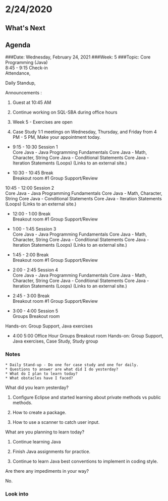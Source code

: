 # 2/24/2020 
## What's Next
###
## Agenda	
###Date:	Wednesday, February 24, 2021
###Week:	 5 
###Topic: Core Programming (Java)  
8:45	-	9:15	Check-in	
Attendance,

Daily Standup,

Announcements :

1. Guest at 10:45 AM

2. Continue working on SQL-SBA during office hours

3. Week 5 - Exercises are open

4. Case Study 1:1 meetings on Wednesday, Thursday, and Friday from 4 PM - 5 PM, Make your appointment today.

- 9:15	-	10:30	Session 1	
Core Java - Java Programming Fundamentals
Core Java - Math, Character, String 
Core Java - Conditional Statements 
Core Java - Iteration Statements (Loops) (Links to an external site.)

- 10:30	-	10:45	Break	
Breakout room #1
Group Support/Review

10:45	-	12:00	Session 2	
Core Java - Java Programming Fundamentals
Core Java - Math, Character, String 
Core Java - Conditional Statements 
Core Java - Iteration Statements (Loops) (Links to an external site.)

- 12:00	-	1:00	Break	
Breakout room #1
Group Support/Review

- 1:00	-	1:45	Session 3	
Core Java - Java Programming Fundamentals
Core Java - Math, Character, String 
Core Java - Conditional Statements 
Core Java - Iteration Statements (Loops) (Links to an external site.)

- 1:45	-	2:00	Break	
Breakout room #1
Group Support/Review

- 2:00	-	2:45	Session 4	
Core Java - Java Programming Fundamentals
Core Java - Math, Character, String 
Core Java - Conditional Statements 
Core Java - Iteration Statements (Loops) (Links to an external site.)

- 2:45	-	3:00	Break	
Breakout room #1
Group Support/Review

- 3:00	-	4:00	Session 5	
Groups Breakout room

Hands-on: Group Support,
Java exercises

- 4:00	 	5:00	Office Hour	
Groups Breakout room
Hands-on: Group Support,
Java exercises,
Case Study,
Study group 

 

### Notes

	* Daily Stand-up - Do one for case study and one for daily.
	* Questions to answer are what did I do yesterday?
	* What do I plan to learn today?
	* What obstacles have I faced?


What did you learn yesterday? 

1. Configure Eclipse and started learning about private methods vs public methods.

2. How to create a package.

3. How to use a scanner to catch user input.

What are you planning to learn today?

1. Continue learning Java

2. Finish Java assignments for practice.

3. Continue to learn Java best conventions to implement in coding style.

Are there any impediments in your way?

No.

### Look into
